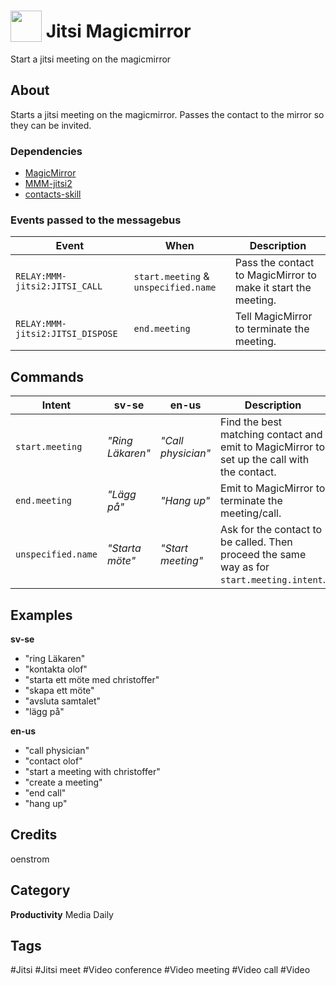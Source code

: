 # <img src="https://raw.githack.com/FortAwesome/Font-Awesome/master/svgs/solid/video.svg" card_color="#1D76BA" width="50" height="50" style="vertical-align:bottom"/> Jitsi Magicmirror
Start a jitsi meeting on the magicmirror

## About
Starts a jitsi meeting on the magicmirror. Passes the contact to the mirror so they can be invited.


### Dependencies
- [MagicMirror](https://github.com/MichMich/MagicMirror)
- [MMM-jitsi2](https://github.com/oenstrom/MMM-jitsi2)
- [contacts-skill](https://github.com/oenstrom/contacts-skill)

### Events passed to the messagebus
| Event                            | When                                 | Description                                                   |
|----------------------------------|--------------------------------------|---------------------------------------------------------------|
| `RELAY:MMM-jitsi2:JITSI_CALL`    | `start.meeting` & `unspecified.name` | Pass the contact to MagicMirror to make it start the meeting. |
| `RELAY:MMM-jitsi2:JITSI_DISPOSE` | `end.meeting`                        | Tell MagicMirror to terminate the meeting.                    |


## Commands
| Intent             | sv-se            | en-us              | Description                                                                                 |
|--------------------|------------------|--------------------|---------------------------------------------------------------------------------------------|
| `start.meeting`    | *"Ring Läkaren"* | *"Call physician"* | Find the best matching contact and emit to MagicMirror to set up the call with the contact. |
| `end.meeting`      | *"Lägg på"*      | *"Hang up"*        | Emit to MagicMirror to terminate the meeting/call.                                          |
| `unspecified.name` | *"Starta möte"*  | *"Start meeting"*  | Ask for the contact to be called. Then proceed the same way as for `start.meeting.intent`.  |

## Examples
**sv-se**
* "ring Läkaren"
* "kontakta olof"
* "starta ett möte med christoffer"
* "skapa ett möte"
* "avsluta samtalet"
* "lägg på"

**en-us**
* "call physician"
* "contact olof"
* "start a meeting with christoffer"
* "create a meeting"
* "end call"
* "hang up"

## Credits
oenstrom

## Category
**Productivity**
Media
Daily

## Tags
#Jitsi
#Jitsi meet
#Video conference
#Video meeting
#Video call
#Video

